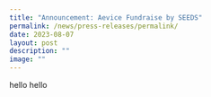```yaml
---
title: "Announcement: Aevice Fundraise by SEEDS"
permalink: /news/press-releases/permalink/
date: 2023-08-07
layout: post
description: ""
image: ""
---
```

hello hello